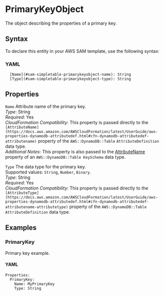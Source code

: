 # PrimaryKeyObject<a name="sam-property-simpletable-primarykeyobject"></a>

The object describing the properties of a primary key\.

## Syntax<a name="sam-property-simpletable-primarykeyobject-syntax"></a>

To declare this entity in your AWS SAM template, use the following syntax:

### YAML<a name="sam-property-simpletable-primarykeyobject-syntax.yaml"></a>

```
  [Name](#sam-simpletable-primarykeyobject-name): String
  [Type](#sam-simpletable-primarykeyobject-type): String
```

## Properties<a name="sam-property-simpletable-primarykeyobject-properties"></a>

 `Name`   <a name="sam-simpletable-primarykeyobject-name"></a>
Attribute name of the primary key\.  
*Type*: String  
*Required*: Yes  
*CloudFormation Compatibility*: This property is passed directly to the `[AttributeName](https://docs.aws.amazon.com/AWSCloudFormation/latest/UserGuide/aws-properties-dynamodb-attributedef.html#cfn-dynamodb-attributedef-attributename)` property of the `AWS::DynamoDB::Table` `AttributeDefinition` data type\.  
*Additional Notes*: This property is also passed to the [AttributeName](https://alpha-docs-aws.amazon.com/AWSCloudFormation/latest/UserGuide/aws-properties-dynamodb-keyschema.html#aws-properties-dynamodb-keyschema-attributename) property of an `AWS::DynamoDB::Table KeySchema` data type\.

 `Type`   <a name="sam-simpletable-primarykeyobject-type"></a>
The data type for the primary key\.  
Supported values: `String`, `Number`, `Binary`\.  
*Type*: String  
*Required*: Yes  
*CloudFormation Compatibility*: This property is passed directly to the `[AttributeType](https://docs.aws.amazon.com/AWSCloudFormation/latest/UserGuide/aws-properties-dynamodb-attributedef.html#cfn-dynamodb-attributedef-attributename-attributetype)` property of the `AWS::DynamoDB::Table` `AttributeDefinition` data type\.

## Examples<a name="sam-property-simpletable-primarykeyobject--examples"></a>

### PrimaryKey<a name="sam-property-simpletable-primarykeyobject--examples--primarykey"></a>

Primary key example\.

#### YAML<a name="sam-property-simpletable-primarykeyobject--examples--primarykey--yaml"></a>

```
Properties:
  PrimaryKey:
    Name: MyPrimaryKey
    Type: String
```